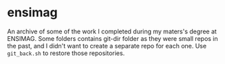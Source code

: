 # ensimag
An archive of some of the work I completed during my maters's degree at ENSIMAG.
Some folders contains git-dir folder as they were small repos in the past, and I didn't want to create a separate repo for each one.
Use `git_back.sh` to restore those repositories.
